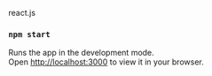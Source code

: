 react.js

### `npm start`

Runs the app in the development mode.\
Open [http://localhost:3000](http://localhost:3000) to view it in your browser.


